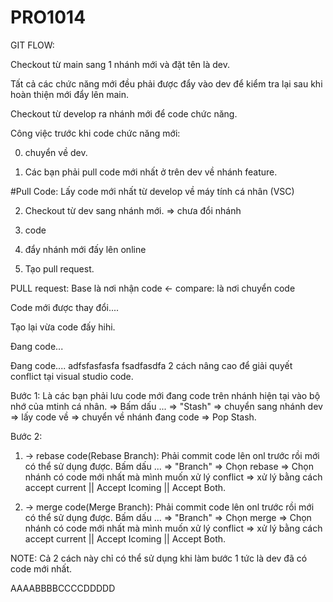 # PRO1014

GIT FLOW: 

Checkout từ main sang 1 nhánh mới và đặt tên là dev.

Tất cả các chức năng mới đều phải được đẩy vào dev để kiểm tra lại sau khi hoàn thiện mới đẩy lên main.

Checkout từ develop ra nhánh mới để code chức năng.

Công việc trước khi code chức năng mới:

0. chuyển về dev.

1. Các bạn phải pull code mới nhất ở trên dev về nhánh feature.

#Pull Code: Lấy code mới nhất từ develop về máy tính cá nhân (VSC)

2. Checkout từ dev sang nhánh mới. => chưa đổi nhánh

3. code

4. đẩy nhánh mới đấy lên online

5. Tạo pull request. 

PULL request: Base là nơi nhận code <- compare: là nơi chuyển code

Code mới được thay đổi....

Tạo lại vừa code đấy hihi.

Đang code...

Đang code....
adfsfasfasfa
fsadfasdfa
2 cách nâng cao để giải quyết conflict tại visual studio code.

Bước 1: Là các bạn phải lưu code mới đang code trên nhánh hiện tại vào bộ nhớ của mtinh cá nhân. 
=> Bấm dấu ... => "Stash" => chuyển sang nhánh dev => lấy code về => chuyển về nhánh đang code => Pop Stash.

Bước 2: 

1. -> rebase code(Rebase Branch): Phải commit code lên onl trước rồi mới có thể sử dụng được. Bấm dấu ... => "Branch" => Chọn rebase => Chọn nhánh có code mới nhất mà mình muốn xử lý conflict => xử lý bằng cách accept current || Accept Icoming || Accept Both.   

2. -> merge code(Merge Branch): Phải commit code lên onl trước rồi mới có thể sử dụng được.  Bấm dấu ... => "Branch" => Chọn merge => Chọn nhánh có code mới nhất mà mình muốn xử lý conflict => xử lý bằng cách accept current || Accept Icoming || Accept Both.   

NOTE: Cả 2 cách này chỉ có thể sử dụng khi làm bước 1 tức là dev đã có code mới nhất.

AAAABBBBCCCCDDDDD
